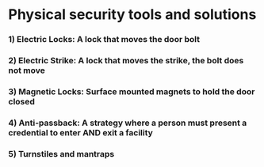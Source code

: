 # Physical security tools and solutions

### 1) Electric Locks: A lock that moves the door bolt

### 2) Electric Strike: A lock that moves the strike, the bolt does not move

### 3) Magnetic Locks: Surface mounted magnets to hold the door closed

### 4) Anti-passback: A strategy where a person must present a credential to enter AND exit a facility

### 5) Turnstiles and mantraps
